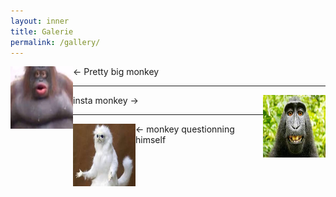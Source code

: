 ```yaml
---
layout: inner
title: Galerie
permalink: /gallery/
---
```


<img align="left" width="100" height="100" src="img/gallery/fat_monkey.jpg">

<- Pretty big monkey

---

<img align="right" width="100" height="100" src="img/gallery/selfie_monkey.jpg">

insta monkey ->

---

<img align="left" width="100" height="100" src="img/gallery/why_monkey.jpg">

<- monkey questionning himself

